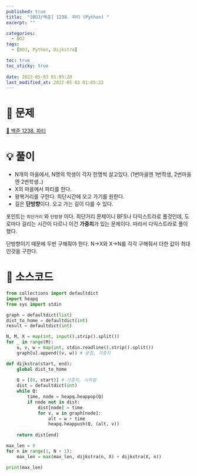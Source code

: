 ```yaml
---
published: true
title:  "[BOJ/백준] 1238. 파티 (Python) "
excerpt: ""

categories:
  - BOJ
tags:
  - [BOJ, Python, Dijkstra]

toc: true
toc_sticky: true
 
date: 2022-05-03 01:05:20
last_modified_at: 2022-05-03 01:05:22
---
```

# 🔎 문제

[🔗 백준 1238. 파티](https://www.acmicpc.net/problem/1238)

# 💡 풀이

- N개의 마을에서, N명의 학생이 각자 한명씩 살고있다. (1번마을엔 1번학생, 2번마을엔 2번학생..)
- X의 마을에서 파티를 한다.
- 왕복거리를 구한다. 최단시간에 오고 가기를 원한다.
- 길은 **단방향**이다. 오고 가는 길이 다를 수 있다.

포인트는 `최단거리` 와 `단방향` 이다. 최단거리 문제이니 BFS나 다익스트라로 풀것인데, 도로마다 걸리는 시간이 다르니 이건 **가중치**가 있는 문제이다. 따라서 다익스트라로 풀이했다.

단방향이기 때문에 두번 구해줘야 한다. N->X와 X->N를 각각 구해줘서 더한 값이 최대인것을 구한다.

# 📃 소스코드
```python
from collections import defaultdict
import heapq
from sys import stdin

graph = defaultdict(list)
dist_to_home = defaultdict(int)
result = defaultdict(int)

N, M, X = map(int, input().strip().split())
for _ in range(M):
    u, v, w = map(int, stdin.readline().strip().split())
    graph[u].append((v, w)) # 끝점, 가중치

def dijkstra(start, end):
    global dist_to_home
    
    Q = [(0, start)] # 가중치, 시작점
    dist = defaultdict(int)
    while Q:
        time, node = heapq.heappop(Q)
        if node not in dist:
            dist[node] = time
            for v, w in graph[node]:
                alt = w + time
                heapq.heappush(Q, (alt, v))
    
    return dist[end]

max_len = 0
for n in range(1, N + 1):
    max_len = max(max_len, dijkstra(n, X) + dijkstra(X, n))

print(max_len)
```
<br>